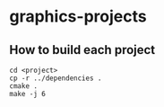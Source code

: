# graphics-projects

## How to build each project

```shell
cd <project>
cp -r ../dependencies .
cmake .
make -j 6
```


